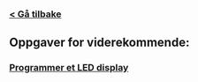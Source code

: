 ### [< Gå tilbake](index.md)

## Oppgaver for viderekommende:

### [Programmer et LED display](https://makecode.microbit.org/#tutorial:https://github.com/8gywce293pcg/tut-test)
